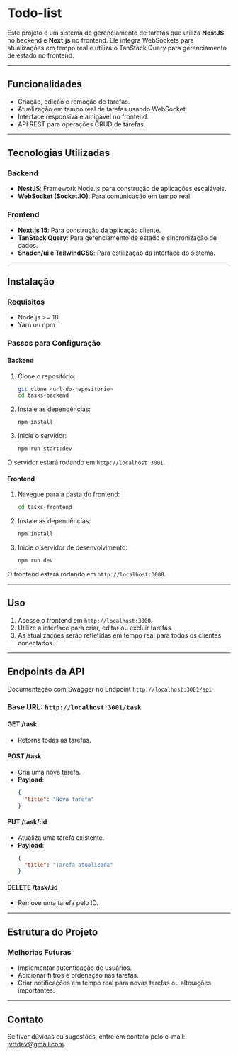 # Todo-list

Este projeto é um sistema de gerenciamento de tarefas que utiliza **NestJS** no backend e **Next.js** no frontend. Ele integra WebSockets para atualizações em tempo real e utiliza o TanStack Query para gerenciamento de estado no frontend.

---

## **Funcionalidades**

- Criação, edição e remoção de tarefas.
- Atualização em tempo real de tarefas usando WebSocket.
- Interface responsiva e amigável no frontend.
- API REST para operações CRUD de tarefas.

---

## **Tecnologias Utilizadas**

### **Backend**

- **NestJS**: Framework Node.js para construção de aplicações escaláveis.
- **WebSocket (Socket.IO)**: Para comunicação em tempo real.

### **Frontend**

- **Next.js 15**: Para construção da aplicação cliente.
- **TanStack Query**: Para gerenciamento de estado e sincronização de dados.
- **Shadcn/ui e TailwindCSS**: Para estilização da interface do sistema.

---

## **Instalação**

### **Requisitos**

- Node.js >= 18
- Yarn ou npm

### **Passos para Configuração**

#### **Backend**

1. Clone o repositório:

   ```bash
   git clone <url-do-repositorio>
   cd tasks-backend
   ```

2. Instale as dependências:

   ```bash
   npm install
   ```

3. Inicie o servidor:

   ```bash
   npm run start:dev
   ```

O servidor estará rodando em `http://localhost:3001`.

#### **Frontend**

1. Navegue para a pasta do frontend:

   ```bash
   cd tasks-frontend
   ```

2. Instale as dependências:

   ```bash
   npm install
   ```



1. Inicie o servidor de desenvolvimento:

   ```bash
   npm run dev
   ```

O frontend estará rodando em `http://localhost:3000`.

---

## **Uso**

1. Acesse o frontend em `http://localhost:3000`.
2. Utilize a interface para criar, editar ou excluir tarefas.
3. As atualizações serão refletidas em tempo real para todos os clientes conectados.

---

## **Endpoints da API**

Documentação com Swagger no Endpoint `http://localhost:3001/api`


### **Base URL**: `http://localhost:3001/task`

#### **GET /task**

- Retorna todas as tarefas.

#### **POST /task**

- Cria uma nova tarefa.
- **Payload**:
  ```json
  {
    "title": "Nova tarefa"
  }
  ```

#### **PUT /task/:id**

- Atualiza uma tarefa existente.
- **Payload**:
  ```json
  {
    "title": "Tarefa atualizada"
  }
  ```

#### **DELETE /task/:id**

- Remove uma tarefa pelo ID.

---

## **Estrutura do Projeto**

### **Melhorias Futuras**

- Implementar autenticação de usuários.
- Adicionar filtros e ordenação nas tarefas.
- Criar notificações em tempo real para novas tarefas ou alterações importantes.

---

## **Contato**

Se tiver dúvidas ou sugestões, entre em contato pelo e-mail:  [jvrtdev@gmail.com](mailto\:jvrtdev@gmail.com).

